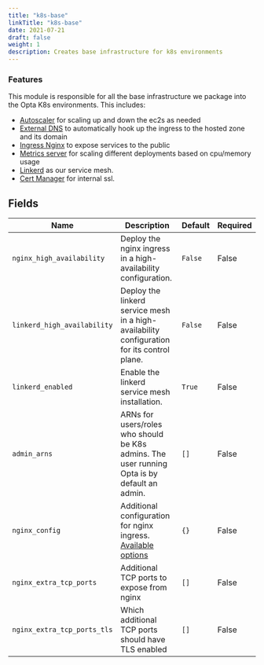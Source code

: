 ```yaml
---
title: "k8s-base"
linkTitle: "k8s-base"
date: 2021-07-21
draft: false
weight: 1
description: Creates base infrastructure for k8s environments
---
```


### Features

This module is responsible for all the base infrastructure we package into the Opta K8s environments. This includes:

- [Autoscaler](https://github.com/kubernetes/autoscaler) for scaling up and down the ec2s as needed
- [External DNS](https://github.com/kubernetes-sigs/external-dns) to automatically hook up the ingress to the hosted zone and its domain
- [Ingress Nginx](https://github.com/kubernetes/ingress-nginx) to expose services to the public
- [Metrics server](https://github.com/kubernetes-sigs/metrics-server) for scaling different deployments based on cpu/memory usage
- [Linkerd](https://linkerd.io/) as our service mesh.
- [Cert Manager](https://cert-manager.io/docs/) for internal ssl.


## Fields


| Name      | Description | Default | Required |
| ----------- | ----------- | ------- | -------- |
| `nginx_high_availability` | Deploy the nginx ingress in a high-availability configuration. | `False` | False |
| `linkerd_high_availability` | Deploy the linkerd service mesh in a high-availability configuration for its control plane. | `False` | False |
| `linkerd_enabled` | Enable the linkerd service mesh installation. | `True` | False |
| `admin_arns` | ARNs for users/roles who should be K8s admins. The user running Opta is by default an admin. | `[]` | False |
| `nginx_config` | Additional configuration for nginx ingress. [Available options](https://kubernetes.github.io/ingress-nginx/user-guide/nginx-configuration/configmap/#configuration-options) | `{}` | False |
| `nginx_extra_tcp_ports` | Additional TCP ports to expose from nginx | `[]` | False |
| `nginx_extra_tcp_ports_tls` | Which additional TCP ports should have TLS enabled | `[]` | False |